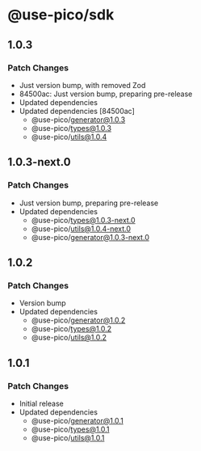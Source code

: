 # @use-pico/sdk

## 1.0.3

### Patch Changes

- Just version bump, with removed Zod
- 84500ac: Just version bump, preparing pre-release
- Updated dependencies
- Updated dependencies [84500ac]
    - @use-pico/generator@1.0.3
    - @use-pico/types@1.0.3
    - @use-pico/utils@1.0.4

## 1.0.3-next.0

### Patch Changes

- Just version bump, preparing pre-release
- Updated dependencies
    - @use-pico/types@1.0.3-next.0
    - @use-pico/utils@1.0.4-next.0
    - @use-pico/generator@1.0.3-next.0

## 1.0.2

### Patch Changes

- Version bump
- Updated dependencies
    - @use-pico/generator@1.0.2
    - @use-pico/types@1.0.2
    - @use-pico/utils@1.0.2

## 1.0.1

### Patch Changes

- Initial release
- Updated dependencies
    - @use-pico/generator@1.0.1
    - @use-pico/types@1.0.1
    - @use-pico/utils@1.0.1
